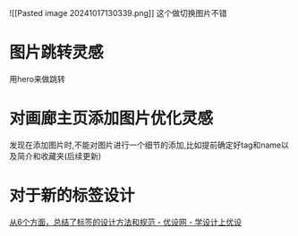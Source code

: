 ![[Pasted image 20241017130339.png]]
这个做切换图片不错
# 图片跳转灵感
用hero来做跳转
# 对画廊主页添加图片优化灵感
发现在添加图片时,不能对图片进行一个细节的添加,比如提前确定好tag和name以及简介和收藏夹(后续更新)
# 对于新的标签设计
[从6个方面，总结了标签的设计方法和规范 - 优设网 - 学设计上优设](https://www.uisdc.com/label-design-exploration)